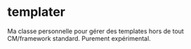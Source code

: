templater
=========

Ma classe personnelle pour gérer des templates hors de tout CM/framework standard. Purement expérimental.
